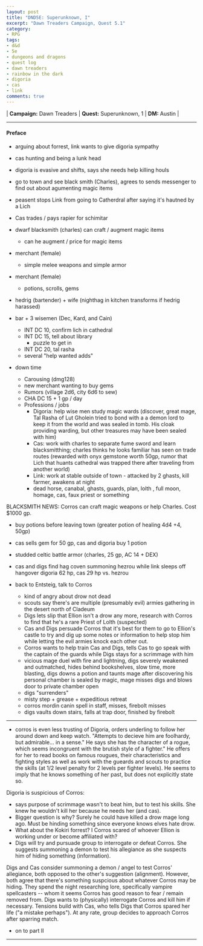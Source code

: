 ```yaml
---
layout: post
title: "DND5E: Superunknown, I"
excerpt: "Dawn Treaders Campaign, Quest 5.1"
category:
- RPG
tags:
- d&d
- 5e
- dungeons and dragons
- quest log
- dawn treaders
- rainbow in the dark
- digoria
- cas
- link
comments: true
---
```


| **Campaign:** Dawn Treaders | **Quest:** Superunknown, 1 | **DM:** Austin |

---

#### Preface
  - arguing about forrest, link wants to give digoria sympathy
  - cas hunting and being a lunk head
  - digoria is evasive and shifts, says she needs help killing houls
  - go to town and see black smith (Charles), agrees to sends messenger to find out about agumenting magic items
  - peasent stops Link from going to Catherdral after saying it's hautned by a Lich
  - Cas trades / pays rapier for schimitar
  
- dwarf blacksmith (charles) can craft / augment magic items
  - can he augment / price for magic items
- merchant (female) 
  - simple melee weapons and simple armor
- merchant (female) 
  - potions, scrolls, gems
- hedrig (bartender) + wife (nighthag in kitchen transforms if hedrig harassed)
- bar + 3 wisemen (Dec, Kard, and Cain)
  - INT DC 10, confirm lich in cathedral
  - INT DC 15, tell about library
    - puzzle to get in 
  - INT DC 20, tal rasha
  - several "help wanted adds" 
- down time
  - Carousing (dmg128)
  - new merchant wanting to buy gems
  - Rumors (village 2d6, city 6d6 to sew)
  - CHA DC 15 + 1 gp / day
  - Professions / jobs
    - Digoria:  help wise men study magic wards (discover, great mage, Tal Rasha of Lut Gholein tried to bond with a a demon lord to keep it from the world and was sealed in tomb. His cloak providing warding, but other treasures may have been sealed with him)
    - Cas:  work with charles to separate fume sword and learn blacksmitthing; charles thinks he looks familiar has seen on trade routes (rewarded with onyx gemstone worth 50gp, rumor that Lich that huants cathedral was trapped there after traveling from another world)
    - Link: work at stable outside of town - attacked by 2 ghasts, kill farmer, awakens at night
    - dead horse, canabal, ghasts, guards, plan, lolth , full moon, homage, cas, faux priest or something
    
BLACKSMITH NEWS:  Corros can craft magic weapons or help Charles.  Cost $1000 gp.

- buy potions before leaving town (greater potion of healing 4d4 +4, 50gp)
- cas sells gem for 50 gp, cas and digoria buy 1 potion
- studded celtic battle armor (charles, 25 gp, AC 14 + DEX)

- cas and digs find hag coven summoning hezrou while link sleeps off hangover
digoria 62 hp, cas 29 hp vs. hezrou

- back to Entsteig, talk to Corros
  - kind of angry about drow not dead
  - scouts say there's are multiple (presumably evil) armies gathering in the desert north of Cladeum
  - Digs lets slip that Ellion isn't a drow any more, research with Corros to find that he's a rare Priest of Lolth (suspected)
  - Cas and Digs persuade Corros that it's best for them to go to Ellion's castle to try and dig up some notes or information to help stop him while letting the evil armies knock each other out.
  - Corros wants to help train Cas and Digs, tells Cas to go speak with the captain of the guards while Digs stays for a scrimmage with him
  - vicious mage duel with fire and lightning, digs severely weakened and outmatched, hides behind bookshelves, slow time, more blasting, digs downs a potion and taunts mage after discovering his personal chamber is sealed by magic, mage misses digs and blows door to private chamber open
  - digs "surrenders"
  - misty step + grease + expeditious retreat
  - corros mordin canin spell in staff, misses, firebolt misses
  - digs vaults down stairs, falls at trap door, finished by firebolt

---

  - corros is even less trusting of Digoria, orders underling to follow her around down and keep watch.  "Attempts to decieve him are foolhardy, but admirable... in a sense."  He says she has the character of a rogue, which seems incongruent with the brutish style of a fighter."  He offers for her to read books on famous rougues, their characteristics and fighting styles as well as work with the gueards and scouts to practice the skills (at 1/2 level penalty for 2 levels per fighter levels).  He seems to imply that he knows something of her past, but does not explicitly state so.
  
  Digoria is suspicious of Corros:
- says purpose of scrimmage wasn't to beat him, but to test his skills.  She knew he wouldn't kill her because he needs her (and cas).
- Bigger question is why?  Surely he could have killed a drow mage long ago.  Must be hinding something since everyone knows elves hate drow.
- What about the Kokiri forrest?  I Corros scared of whoever Ellion is working under or become affiliated with?
- Digs will try and pursuade group to interrogate or defeat Corros.  She suggests summoning a demon to test his allegiance as she suspects him of hiding something (information).

Digs and Cas consider summoning a demon / angel to test Corros' allegiance, both opposed to the other's suggestion (alignment).  However, both agree that there's something suspcious about whatever Corros may be hiding.  They spend the night researching lore, specifically vampire spellcasters -- whom it seems Corros has good reason to fear / remain removed from.  Digs wants to (physically) interrogate Corros and kill him if necessary.  Tensions build with Cas, who tells Digs that Corros spared her life ("a mistake perhaps").  At any rate, group decides to approach Corros after sparring match.

- on to part II

---

<!--
Digs - 18000
Link - 1800
Cas - 9600
-->